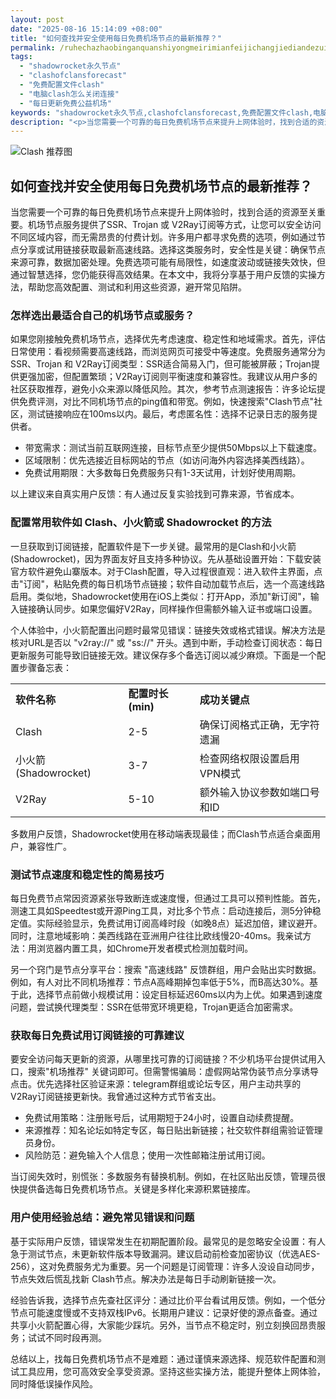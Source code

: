 ```yaml
---
layout: post
date: "2025-08-16 15:14:09 +08:00"
title: "如何查找并安全使用每日免费机场节点的最新推荐？"
permalink: /ruhechazhaobinganquanshiyongmeirimianfeijichangjiediandezuixintuijian/
tags:
  - "shadowrocket永久节点"
  - "clashofclansforecast"
  - "免费配置文件clash"
  - "电脑clash怎么关闭连接"
  - "每日更新免费公益机场"
keywords: "shadowrocket永久节点,clashofclansforecast,免费配置文件clash,电脑clash怎么关闭连接,每日更新免费公益机场"
description: "<p>当您需要一个可靠的每日免费机场节点来提升上网体验时，找到合适的资源至关重要。机场节点服务提供了SSR、Trojan 或 V2Ray订阅等方式，让您可以安全访问不同区域内容，而无需昂贵的付费计划。许多用户都寻求免费的选项，例如通过节点分享或试用链接获取最新高速线路。选择这类服务时，安全性是关键：确保节点来源可靠，数据加密处理。免费选项可能有局限性，如速度波动或链接失效快，但通过智慧选择，您仍能获得高效结果。在本文中，我将分享基于用户反馈的实操方法，帮助您高效配置、测试和利用这些资源，避开常见陷阱。</p>"
---
```


![Clash 推荐图](https://clashjd.github.io/assets/img/机场节点推荐.png)

## 如何查找并安全使用每日免费机场节点的最新推荐？

<p>当您需要一个可靠的每日免费机场节点来提升上网体验时，找到合适的资源至关重要。机场节点服务提供了SSR、Trojan 或 V2Ray订阅等方式，让您可以安全访问不同区域内容，而无需昂贵的付费计划。许多用户都寻求免费的选项，例如通过节点分享或试用链接获取最新高速线路。选择这类服务时，安全性是关键：确保节点来源可靠，数据加密处理。免费选项可能有局限性，如速度波动或链接失效快，但通过智慧选择，您仍能获得高效结果。在本文中，我将分享基于用户反馈的实操方法，帮助您高效配置、测试和利用这些资源，避开常见陷阱。</p>
<h3>怎样选出最适合自己的机场节点或服务？</h3>
<p>如果您刚接触免费机场节点，选择优先考虑速度、稳定性和地域需求。首先，评估日常使用：看视频需要高速线路，而浏览网页可接受中等速度。免费服务通常分为SSR、Trojan 和 V2Ray订阅类型：SSR适合简易入门，但可能被屏蔽；Trojan提供更强加密，但配置繁琐；V2Ray订阅则平衡速度和兼容性。我建议从用户多的社区获取推荐，避免小众来源以降低风险。其次，参考节点测速报告：许多论坛提供免费评测，对比不同机场节点的ping值和带宽。例如，快速搜索"Clash节点"社区，测试链接响应在100ms以内。最后，考虑匿名性：选择不记录日志的服务提供者。</p>
<ul>
<li>带宽需求：测试当前互联网连接，目标节点至少提供50Mbps以上下载速度。</li>
<li>区域限制：优先选接近目标网站的节点（如访问海外内容选择美西线路）。</li>
<li>免费试用期限：大多数每日免费服务只有1-3天试用，计划好使用周期。</li>
</ul>
<p>以上建议来自真实用户反馈：有人通过反复实验找到可靠来源，节省成本。</p>
<h3>配置常用软件如 Clash、小火箭或 Shadowrocket 的方法</h3>
<p>一旦获取到订阅链接，配置软件是下一步关键。最常用的是Clash和小火箭 (Shadowrocket)，因为界面友好且支持多种协议。先从基础设置开始：下载安装官方软件避免山寨版本。对于Clash配置，导入过程很直观：进入软件主界面，点击"订阅"，粘贴免费的每日机场节点链接；软件自动加载节点后，选一个高速线路启用。类似地，Shadowrocket使用在iOS上类似：打开App，添加"新订阅"，输入链接确认同步。如果您偏好V2Ray，同样操作但需额外输入证书或端口设置。</p>
<p>个人体验中，小火箭配置出问题时最常见错误：链接失效或格式错误。解决方法是核对URL是否以 "v2ray://" 或 "ss://" 开头。遇到中断，手动检查订阅状态：每日更新服务可能导致旧链接无效。建议保存多个备选订阅以减少麻烦。下面是一个配置步骤备忘表：</p>
<table>
<tr>
<td><strong>软件名称</strong></td>
<td><strong>配置时长 (min)</strong></td>
<td><strong>成功关键点</strong></td>
</tr>
<tr>
<td>Clash</td>
<td>2-5</td>
<td>确保订阅格式正确，无字符遗漏</td>
</tr>
<tr>
<td>小火箭 (Shadowrocket)</td>
<td>3-7</td>
<td>检查网络权限设置启用VPN模式</td>
</tr>
<tr>
<td>V2Ray</td>
<td>5-10</td>
<td>额外输入协议参数如端口号和ID</td>
</tr>
</table>
<p>多数用户反馈，Shadowrocket使用在移动端表现最佳；而Clash节点适合桌面用户，兼容性广。</p>
<h3>测试节点速度和稳定性的简易技巧</h3>
<p>每日免费节点常因资源紧张导致断连或速度慢，但通过工具可以预判性能。首先，测速工具如Speedtest或开源Ping工具，对比多个节点：启动连接后，测5分钟稳定值。实际经验显示，免费试用订阅高峰时段（如晚8点）延迟加倍，建议避开。同时，注意地域影响：美西线路在亚洲用户往往比欧线慢20-40ms。我亲试方法：用浏览器内置工具，如Chrome开发者模式检测加载时间。</p>
<p>另一个窍门是节点分享平台：搜索 "高速线路" 反馈群组，用户会贴出实时数据。例如，有人对比不同机场推荐：节点A高峰期掉包率低于5%，而B高达30%。基于此，选择节点前做小规模试用：设定目标延迟60ms以内为上优。如果遇到速度问题，尝试换代理类型：SSR在低带宽环境更稳，Trojan更适合加密需求。</p>
<h3>获取每日免费试用订阅链接的可靠建议</h3>
<p>要安全访问每天更新的资源，从哪里找可靠的订阅链接？不少机场平台提供试用入口，搜索"机场推荐" 关键词即可。但需警惕骗局：虚假网站常伪装节点分享诱导点击。优先选择社区验证来源：telegram群组或论坛专区，用户主动共享的 V2Ray订阅链接更新快。我曾通过这种方式节省支出。</p>
<ul>
<li>免费试用策略：注册账号后，试用期短于24小时，设置自动续费提醒。</li>
<li>来源推荐：知名论坛如特定专区，每日贴出新链接；社交软件群组需验证管理员身份。</li>
<li>风险防范：避免输入个人信息；使用一次性邮箱注册试用订阅。</li>
</ul>
<p>当订阅失效时，别慌张：多数服务有替换机制。例如，在社区贴出反馈，管理员很快提供备选每日免费机场节点。关键是多样化来源积累链接库。</p>
<h3>用户使用经验总结：避免常见错误和问题</h3>
<p>基于实际用户反馈，错误常发生在初期配置阶段。最常见的是忽略安全设置：有人急于测试节点，未更新软件版本导致漏洞。建议启动前检查加密协议（优选AES-256），这对免费服务尤为重要。另一个问题是订阅管理：许多人没设自动同步，节点失效后慌乱找新 Clash节点。解决办法是每日手动刷新链接一次。</p>
<p>经验告诉我，选择节点先查社区评分：通过比价平台看试用反馈。例如，一个低分节点可能速度慢或不支持双栈IPv6。长期用户建议：记录好使的源点备查。通过共享小火箭配置心得，大家能少踩坑。另外，当节点不稳定时，别立刻换回昂贵服务；试试不同时段再测。</p>
<p>总结以上，找每日免费机场节点不是难题：通过谨慎来源选择、规范软件配置和测试工具应用，您可高效安全享受资源。坚持这些实操方法，能提升整体上网体验，同时降低误操作风险。</p>